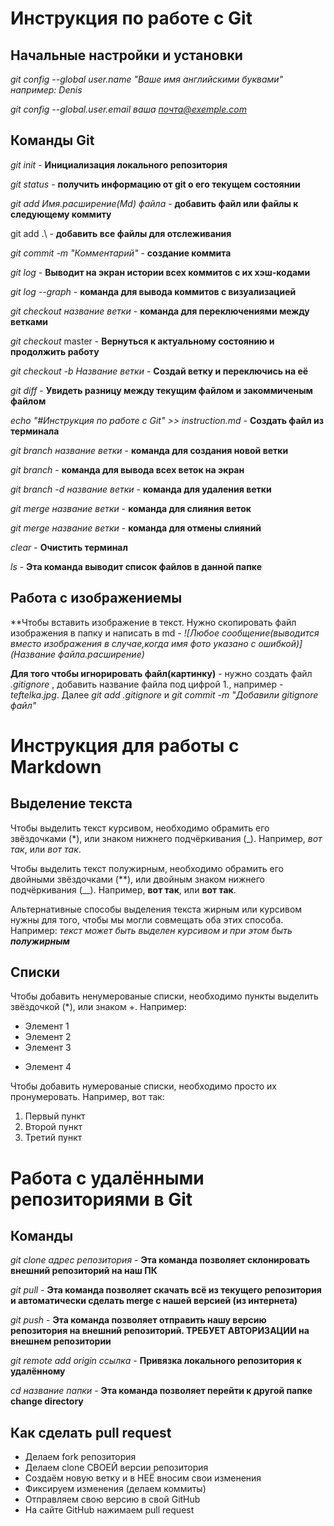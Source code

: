 # Инструкция по работе с Git

## Начальные настройки и установки

*git config --global user.name "Ваше имя английскими буквами" например: Denis*

*git config --global.user.email ваша почта@exemple.com*
## Команды Git
*git init* - **Инициализация локального репозитория**

*git status* - **получить информацию от git о его текущем состоянии**

*git add Имя.расширение(Md) файла* - **добавить файл или файлы к следующему коммиту**

git add .\ - **добавить все файлы для отслеживания**

*git commit -m "Комментарий"* - **создание коммита**

*git log* - **Выводит на экран истории всех коммитов с их хэш-кодами**

*git log --graph* - **команда для вывода коммитов с визуализацией**

*git checkout название ветки* - **команда для переключениями между ветками**

*git checkout* master - **Вернуться к актуальному состоянию и продолжить работу**

*git checkout -b Название ветки* - **Создай ветку и переключись на её**

*git diff* - **Увидеть разницу между текущим файлом и закоммиченым файлом**

*echo "#Инструкция по работе с Git" >> instruction.md* - **Создать файл из терминала**

*git branch название ветки* - **команда для создания новой ветки**

*git branch* - **команда для вывода всех веток на экран**

*git branch -d название ветки* - **команда для удаления ветки**

*git merge название ветки* - **команда для слияния веток**

*git merge название ветки* - **команда для отмены слияний**

*clear* - **Очистить терминал**

*ls* - **Эта команда выводит список файлов в данной папке**

## Работа с изображениемы

**Чтобы вставить изображение в текст. Нужно скопировать файл изображения в папку и написать в md - *![Любое сообщение(выводится вместо изображения в случае,когда имя фото указано с ошибкой)](Название файла.расширение)*


**Для того чтобы игнорировать файл(картинку)** - нужно создать файл *.gitignore* , добавить название файла под цифрой 1., например - *teftelka.jpg*. Далее *git add .gitignore* и *git commit -m "Добавили gitignore файл"*


# Инструкция для работы с Markdown

## Выделение текста

Чтобы выделить текст курсивом, необходимо обрамить его звёздочками (*), или знаком нижнего подчёркивания (_). Например, *вот так*, или _вот так_. 

Чтобы выделить текст полужирным, необходимо обрамить его двойными звёздочками (**), или двойным знаком нижнего подчёркивания (__). Например, **вот так**, или __вот так__.

Альтернативные способы выделения текста жирным или курсивом нужны для того, чтобы мы могли совмещать оба этих способа. Например:
_текст может быть выделен курсивом и при этом быть **полужирным**_  
## Списки
Чтобы добавить ненумерованые списки, необходимо пункты выделить звёздочкой (*), или знаком +. Например:
* Элемент 1 
* Элемент 2
* Элемент 3
+ Элемент 4

Чтобы добавить нумерованые списки, необходимо просто их пронумеровать. Например, вот так:
1. Первый пункт
2. Второй пункт
3. Третий пункт

# Работа с удалёнными репозиториями в Git

## Команды 

*git clone адрес репозитория* - **Эта команда позволяет склонировать внешний репозиторий на наш ПК**

*git pull* - **Эта команда позволяет скачать всё из текущего репозитория и автоматически сделать merge с нашей версией (из интернета)**

*git push* - **Эта команда позволяет отправить нашу версию репозитория на внешний репозиторий. ТРЕБУЕТ АВТОРИЗАЦИИ на внешнем репозитории**

*git remote add origin ссылка* - **Привязка локального репозитория к удалённому**

*cd название папки* - **Эта команда позволяет перейти к другой папке change directory**


## Как сделать pull request

* Делаем fork репозитория
* Делаем clone СВОЕЙ версии репозитория
* Создаём новую ветку и в НЕЁ вносим свои изменения
* Фиксируем изменения (делаем коммиты)
* Отправляем свою версию в свой GitHub
* На сайте GitHub нажимаем pull request
























